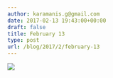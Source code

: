```yaml
---
author: karamanis.g@gmail.com
date: 2017-02-13 19:43:00+00:00
draft: false
title: February 13
type: post
url: /blog/2017/2/february-13
---
```


![](/images/2017-02-13-20172february-13/image-asset.jpeg)

